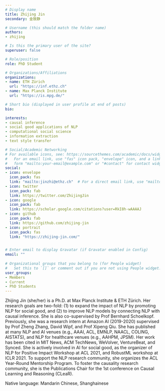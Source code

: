 ```yaml
---
# Display name
title: Zhijing Jin
secondary: 金致静

# Username (this should match the folder name)
authors:
- zhijing

# Is this the primary user of the site?
superuser: false

# Role/position
role: PhD Student

# Organizations/Affiliations
organizations:
- name: ETH Zürich
  url: "https://inf.ethz.ch"
- name: Max Planck Institute
  url: "https://is.mpg.de/"

# Short bio (displayed in user profile at end of posts)
bio: 

interests:
- causal inference
- social good applications of NLP 
- computational social science
- information extraction
- text style transfer

# Social/Academic Networking
# For available icons, see: https://sourcethemes.com/academic/docs/widgets/#icons
#   For an email link, use "fas" icon pack, "envelope" icon, and a link in the
#   form "mailto:your-email@example.com" or "#contact" for contact widget.
social:
- icon: envelope
  icon_pack: fas
  link: "mailto:jinzhi@ethz.ch"  # For a direct email link, use "mailto:test@example.org".
- icon: twitter
  icon_pack: fab
  link: https://twitter.com/ZhijingJin
- icon: google
  icon_pack: fab
  link: https://scholar.google.com/citations?user=RkI8h-wAAAAJ
- icon: github
  icon_pack: fab
  link: https://github.com/zhijing-jin
- icon: portrait
  icon_pack: fas
  link: "https://zhijing-jin.com/"


# Enter email to display Gravatar (if Gravatar enabled in Config)
email: ""
  
# Organizational groups that you belong to (for People widget)
#   Set this to `[]` or comment out if you are not using People widget.  
user_groups:
- Members
- Current
- PhD Students
---
```


Zhijing Jin (she/her) is a Ph.D. at Max Planck Institute & ETH Zürich. Her research goals are two-fold: (1) to expand the impact of NLP by promoting NLP for social good, and (2) to improve NLP models by connecting NLP with causal inference. She is also co-supervised by Prof Bernhard Schoelkopf. Previously, she was a research intern at Amazon AI (2019-2020) supervised by Prof Zheng Zhang, David Wipf, and Prof Xipeng Qiu. She has published at many NLP and AI venues (e.g., AAAI, ACL, EMNLP, NAACL, COLING, AISTATS), and NLP for healthcare venues (e.g., AAHPM, JPSM). Her work has been cited in MIT News, ACM TechNews, WeVolver, VentureBeat, and Synced. She is actively involved in AI for social good, as the organizer of NLP for Positive Impact Workshop at ACL 2021, and RobustML workshop at ICLR 2021. To support the NLP research community, she organizes the ACL Year-Round Mentorship Program. To foster the causality research community, she is the Publications Chair for the 1st conference on Causal Learning and Reasoning (CLeaR).

Native language: Mandarin Chinese, Shanghainese

